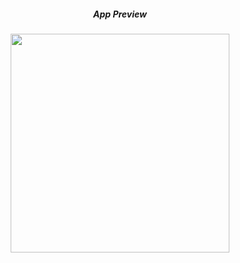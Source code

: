 <h5  align="center">App Preview</h5>
<p align="center" >
<img  src="[https://github.com/balram0608/images/blob/master/1.png](https://github.com/akshitrajput/Food-Delivery-app/blob/155ec693050077451b10138d22b248e0d6c61d00/app_screenshot.jpg)" width="350"></img>
</p>
